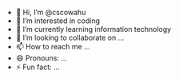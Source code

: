 - 👋 Hi, I’m @cscowahu
- 👀 I’m interested in coding
- 🌱 I’m currently learning information technology
- 💞️ I’m looking to collaborate on ...
- 📫 How to reach me ...
- 😄 Pronouns: ...
- ⚡ Fun fact: ...

<!---
cscowahu/cscowahu is a ✨ special ✨ repository because its `README.md` (this file) appears on your GitHub profile.
You can click the Preview link to take a look at your changes.
--->
